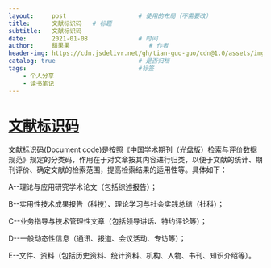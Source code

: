 ```yaml
---
layout:     post                    # 使用的布局（不需要改）
title:      文献标识码   # 标题 
subtitle:   文献标识码
date:       2021-01-08              # 时间
author:     甜果果                      # 作者
header-img: https://cdn.jsdelivr.net/gh/tian-guo-guo/cdn@1.0/assets/img/post-bg-swift2.jpg    #这篇文章标题背景图片
catalog: true                       # 是否归档
tags:                               #标签
    - 个人分享
    - 读书笔记
---
```


# [文献标识码](https://zhuanlan.zhihu.com/p/114472856)

文献标识码(Document code)是按照《中国学术期刊（光盘版）检索与评价数据规范》规定的分类码，作用在于对文章按其内容进行归类，以便于文献的统计、期刊评价、确定文献的检索范围，提高检索结果的适用性等。具体如下：

A--理论与应用研究学术论文（包括综述报告）；

B--实用性技术成果报告（科技）、理论学习与社会实践总结（社科）；

C--业务指导与技术管理性文章（包括领导讲话、特约评论等）；

D--一般动态性信息（通讯、报道、会议活动、专访等）；

E--文件、资料（包括历史资料、统计资料、机构、人物、书刊、知识介绍等）。







